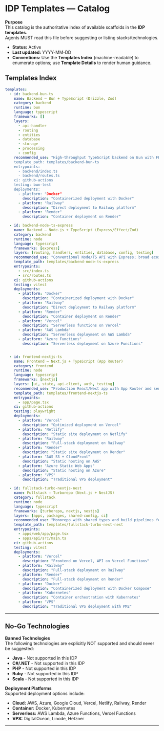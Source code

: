 # IDP Templates — Catalog

**Purpose**  
This catalog is the authoritative index of available scaffolds in the **IDP templates**.  
Agents MUST read this file before suggesting or listing stacks/technologies.

- **Status:** Active
- **Last updated:** YYYY-MM-DD
- **Conventions:** Use the **Templates Index** (machine-readable) to enumerate options; use **Template Details** to render human guidance.

## Templates Index

<!--
This index is intentionally machine-friendly.
Fields:
- id: unique short id (kebab-case)
- name: human-readable title
- category: backend | frontend | fullstack | library | infra
- runtime: bun | node | deno | go | python | rust | other
- language: typescript | javascript | go | python | rust | other
- frameworks: array of primary frameworks
- layers: list of notable architectural layers included
- recommended_use: short when-to-use one-liner
- template_path: relative path to the template's root directory
- entrypoints: key entry files (relative paths)
- ci: supported CI examples included
- testing: primary test stack
- deployments: supported deployment platforms and methods
-->

```yaml
templates:
  - id: backend-bun-ts
    name: Backend — Bun + TypeScript (Drizzle, Zod)
    category: backend
    runtime: bun
    language: typescript
    frameworks: []
    layers:
      - api-handler
      - routing
      - entities
      - database
      - storage
      - processing
      - config
    recommended_use: "High-throughput TypeScript backend on Bun with FP patterns and strong typing
    template_path: templates/backend-bun-ts
    entrypoints:
      - backend/index.ts
      - backend/routes.ts
    ci: github-actions
    testing: bun-test
    deployments:
      - platform: "Docker"
        description: "Containerized deployment with Docker"
      - platform: "Railway"
        description: "Direct deployment to Railway platform"
      - platform: "Render"
        description: "Container deployment on Render"

  - id: backend-node-ts-express
    name: Backend — Node.js + TypeScript (Express/Effect/Zod)
    category: backend
    runtime: node
    language: typescript
    frameworks: [express]
    layers: [routing, handlers, entities, database, config, testing]
    recommended_use: "Conventional Node/TS API with Express; broad ecosystem compatibility."
    template_path: templates/backend-node-ts-express
    entrypoints:
      - src/index.ts
      - src/routes.ts
    ci: github-actions
    testing: vitest
    deployments:
      - platform: "Docker"
        description: "Containerized deployment with Docker"
      - platform: "Railway"
        description: "Direct deployment to Railway platform"
      - platform: "Render"
        description: "Container deployment on Render"
      - platform: "Vercel"
        description: "Serverless functions on Vercel"
      - platform: "AWS Lambda"
        description: "Serverless deployment on AWS Lambda"
      - platform: "Azure Functions"
        description: "Serverless deployment on Azure Functions"


  - id: frontend-nextjs-ts
    name: Frontend — Next.js + TypeScript (App Router)
    category: frontend
    runtime: node
    language: typescript
    frameworks: [nextjs]
    layers: [ui, state, api-client, auth, testing]
    recommended_use: "Production React/Next app with App Router and sensible defaults."
    template_path: templates/frontend-nextjs-ts
    entrypoints:
      - app/page.tsx
    ci: github-actions
    testing: playwright
    deployments:
      - platform: "Vercel"
        description: "Optimized deployment on Vercel"
      - platform: "Netlify"
        description: "Static site deployment on Netlify"
      - platform: "Railway"
        description: "Full-stack deployment on Railway"
      - platform: "Render"
        description: "Static site deployment on Render"
      - platform: "AWS S3 + CloudFront"
        description: "Static hosting on AWS"
      - platform: "Azure Static Web Apps"
        description: "Static hosting on Azure"
      - platform: "VPS"
        description: "Traditional VPS deployment"

  - id: fullstack-turbo-nextjs-nest
    name: Fullstack — Turborepo (Next.js + NestJS)
    category: fullstack
    runtime: node
    language: typescript
    frameworks: [turborepo, nextjs, nestjs]
    layers: [apps, packages, shared-config, ci]
    recommended_use: "Monorepo with shared types and build pipelines for web + API."
    template_path: templates/fullstack-turbo-next-nest
    entrypoints:
      - apps/web/app/page.tsx
      - apps/api/src/main.ts
    ci: github-actions
    testing: vitest
    deployments:
      - platform: "Vercel"
        description: "Frontend on Vercel, API on Vercel Functions"
      - platform: "Railway"
        description: "Full-stack deployment on Railway"
      - platform: "Render"
        description: "Full-stack deployment on Render"
      - platform: "Docker"
        description: "Containerized deployment with Docker Compose"
      - platform: "Kubernetes"
        description: "Container orchestration with Kubernetes"
      - platform: "VPS"
        description: "Traditional VPS deployment with PM2"
```
---

## No-Go Technologies

**Banned Technologies**  
The following technologies are explicitly NOT supported and should never be suggested:

- **Java** - Not supported in this IDP
- **C#/.NET** - Not supported in this IDP
- **PHP** - Not supported in this IDP
- **Ruby** - Not supported in this IDP
- **Scala** - Not supported in this IDP

**Deployment Platforms**  
Supported deployment options include:
- **Cloud:** AWS, Azure, Google Cloud, Vercel, Netlify, Railway, Render
- **Container:** Docker, Kubernetes
- **Serverless:** AWS Lambda, Azure Functions, Vercel Functions
- **VPS:** DigitalOcean, Linode, Hetzner

---
